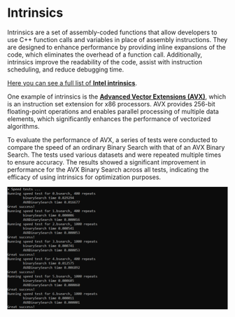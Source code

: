 # Intrinsics

Intrinsics are a set of assembly-coded functions that allow developers to use C++ function calls and variables in place of assembly instructions. They are designed to enhance performance by providing inline expansions of the code, which eliminates the overhead of a function call. Additionally, intrinsics improve the readability of the code, assist with instruction scheduling, and reduce debugging time.

[Here you can see a full list of **Intel intrinsics**](https://www.intel.com/content/www/us/en/docs/intrinsics-guide/index.html).

One example of intrinsics is the [**Advanced Vector Extensions (AVX)**](https://en.wikipedia.org/wiki/Advanced_Vector_Extensions), which is an instruction set extension for x86 processors. AVX provides 256-bit floating-point operations and enables parallel processing of multiple data elements, which significantly enhances the performance of vectorized algorithms.

To evaluate the performance of AVX, a series of tests were conducted to compare the speed of an ordinary Binary Search with that of an AVX Binary Search. The tests used various datasets and were repeated multiple times to ensure accuracy. The results showed a significant improvement in performance for the AVX Binary Search across all tests, indicating the efficacy of using intrinsics for optimization purposes.

![alt_text](https://github.com/MariaGrozdeva/Design_and_analysis_of_algorithms_FMI_2021-2022/blob/main/Intel%20intrinsics%20-%20BS%20optimization/Tests.png)
